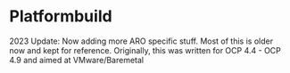 # Platformbuild

2023 Update:  Now adding more ARO specific stuff.  Most of this is older now and kept for reference.  Originally, this was written for OCP 4.4 - OCP 4.9 and aimed at VMware/Baremetal



